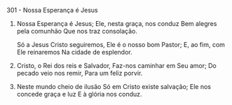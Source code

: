 301 - Nossa Esperança é Jesus

1. Nossa Esperança é Jesus;
   Ele, nesta graça, nos conduz
   Bem alegres pela comunhão
   Que nos traz consolação.

    Só a Jesus Cristo seguiremos,
    Ele é o nosso bom Pastor;
    E, ao fim, com Ele reinaremos
    Na cidade de esplendor.

2. Cristo, o Rei dos reis e Salvador,
   Faz-nos caminhar em Seu amor;
   Do pecado veio nos remir,
   Para um feliz porvir.

3. Neste mundo cheio de ilusão
   Só em Cristo existe salvação;
   Ele nos concede graça e luz
   E à glória nos conduz.
